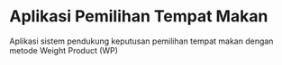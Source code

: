 # Aplikasi Pemilihan Tempat Makan
Aplikasi sistem pendukung keputusan pemilihan tempat makan dengan metode Weight Product (WP)
